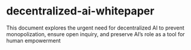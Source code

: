 # decentralized-ai-whitepaper
This document explores the urgent need for decentralized AI to prevent monopolization, ensure open inquiry, and preserve AI’s role as a tool for human empowerment
